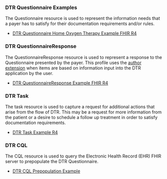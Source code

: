 ### DTR Questionnaire Examples
The Questionnaire resource is used to represent the information needs that a payer has to satisfy for their documentation requirements and/or rules.

* [DTR Questionnaire Home Oxygen Therapy Example FHIR R4](home-o2-questionnaire.html)

### DTR QuestionnaireResponse
The QuestionnaireResponse resource is used to represent a response to the Questionnaire presented by the payer. This profile uses the [author extension](http://www.hl7.org/implement/standards/fhir/extension-questionnaireresponse-author.html) when items are based on information input into the DTR application by the user.

* [DTR QuestionnaireResponse Example FHIR R4](home-o2-questionnaireresponse.html)

### DTR Task
The task resource is used to capture a request for additional actions that arise from the flow of DTR. This may be a request for more information from the patient or a desire to schedule a follow up treatment in order to satisfy documentation requirements.

* [DTR Task Example R4](blood-gass-panel-task-r4.html)

### DTR CQL
The CQL resource is used to query the Electronic Health Record (EHR) FHIR server to prepopulate the DTR Questionnaire.
* [DTR CQL Prepopulation Example](resources__home-o2-prepopulation.html)